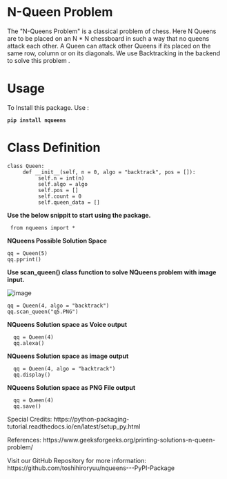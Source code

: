 # N-Queen Problem

The "N-Queens Problem" is a classical problem of chess. Here N Queens are to be placed on an N * N chessboard in such a way that no queens attack each other. A Queen can  attack other Queens if its placed on the  same row, column or on its diagonals. We use Backtracking in the backend to solve this problem .
# Usage

To Install this package. Use :
 <dl><code><b>pip install nqueens</b></code></dl>

# Class Definition

```
class Queen:
     def __init__(self, n = 0, algo = "backtrack", pos = []):
          self.n = int(n)
          self.algo = algo
          self.pos = []
          self.count = 0
          self.queen_data = []
```

<b>Use the below snippit to start using the package.</b>
```
 from nqueens import * 
```

<b>NQueens Possible Solution Space </b>
   ```
   qq = Queen(5)
   qq.pprint()
   ```
    
<b>Use scan_queen() class function to solve NQueens problem with image input.</b>

   ![image](https://github.com/toshihiroryuu/nqueens---PyPI-Package/blob/main/tests/q4b.PNG)
   ```
   qq = Queen(4, algo = "backtrack")
   qq.scan_queen("q5.PNG")
   ```

<b>NQueens Solution space as Voice output </b>
  ```
    qq = Queen(4)
    qq.alexa()
   ```

<b>NQueens Solution space as image output </b>
   
  ```
    qq = Queen(4, algo = "backtrack")
    qq.display()
   ```

<b>NQueens Solution space as PNG File output </b>
    
  ```
    qq = Queen(4)
    qq.save()
   ```


<dl>Special Credits: https://python-packaging-tutorial.readthedocs.io/en/latest/setup_py.html </dl>
<dl>References: https://www.geeksforgeeks.org/printing-solutions-n-queen-problem/ </dl>

<dl>Visit our GitHub Repository for more information: https://github.com/toshihiroryuu/nqueens---PyPI-Package</dl>
